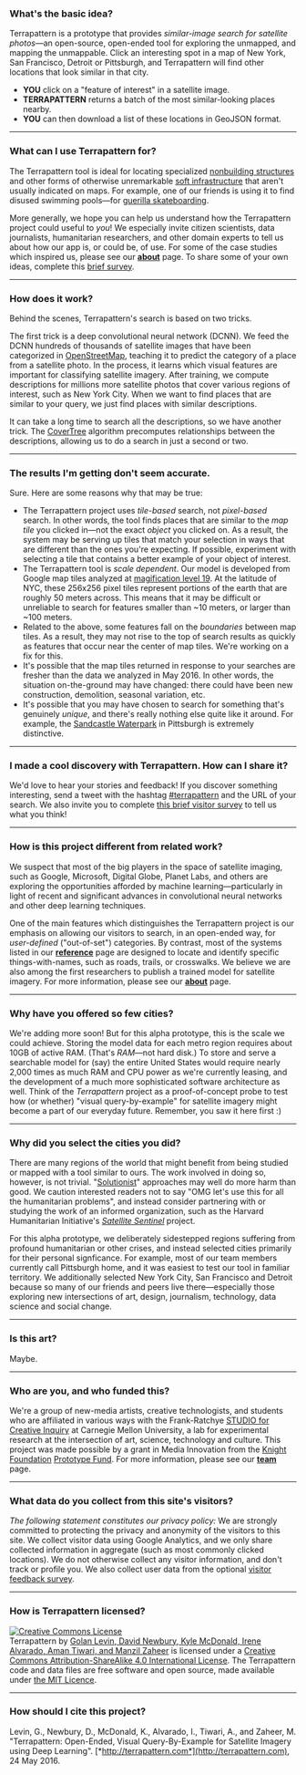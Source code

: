 ### What's the basic idea? 

Terrapattern is a prototype that provides *similar-image search for satellite photos*&mdash;an open-source, open-ended tool for exploring the unmapped, and mapping the unmappable. Click an interesting spot in a map of New York, San Francisco, Detroit or Pittsburgh, and Terrapattern will find other locations that look similar in that city.

* **YOU** click on a "feature of interest" in a satellite image.
* **TERRAPATTERN** returns a batch of the most similar-looking places nearby.
* **YOU** can then download a list of these locations in GeoJSON format.

---
### What can I use Terrapattern for? 

The Terrapattern tool is ideal for locating specialized [nonbuilding structures](https://en.wikipedia.org/wiki/Nonbuilding_structure) and other forms of otherwise unremarkable [soft infrastructure](https://en.wikipedia.org/wiki/Soft_infrastructure) that aren't usually indicated on maps. For example, one of our friends is using it to find disused swimming pools—for [guerilla skateboarding](http://www.epictv.com/media/podcast/inside-californias-guerrilla-pool-skate-scene-%7C-pool-nation-ep-1/600243). 

More generally, we hope you can help us understand how the Terrapattern project could useful to *you*! We especially invite citizen scientists, data journalists, humanitarian researchers, and other domain experts to tell us about how our app is, or could be, of use. For some of the case studies which inspired us, please see our [**about**](about) page. To share some of your own ideas, complete this [brief survey](http://goo.gl/forms/8T7zY28nHm).

---
### How does it work? 

Behind the scenes, Terrapattern's search is based on two tricks.

The first trick is a deep convolutional neural network (DCNN). We feed the DCNN hundreds of thousands of satellite images that have been categorized in [OpenStreetMap](https://www.openstreetmap.org/), teaching it to predict the category of a place from a satellite photo. In the process, it learns which visual features are important for classifying satellite imagery. After training, we compute descriptions for millions more satellite photos that cover various regions of interest, such as New York City. When we want to find places that are similar to your query, we just find places with similar descriptions.

It can take a long time to search all the descriptions, so we have another trick. The [CoverTree](https://github.com/manzilzaheer/CoverTree) algorithm precomputes relationships between the descriptions, allowing us to do a search in just a second or two.

---

### The results I'm getting don't seem accurate. 

Sure. Here are some reasons why that may be true: 

* The Terrapattern project uses *tile-based* search, not *pixel-based* search. In other words, the tool finds places that are similar to the *map tile* you clicked in—not the exact *object* you clicked on. As a result, the system may be serving up tiles that match your selection in ways that are different than the ones you're expecting. If possible, experiment with selecting a tile that contains a better example of your object of interest.
* The Terrapattern tool is *scale dependent*. Our model is developed from Google map tiles analyzed at [magification level 19](http://gis.stackexchange.com/questions/7430/what-ratio-scales-do-google-maps-zoom-levels-correspond-to). At the latitude of NYC, these 256x256 pixel tiles represent portions of the earth that are roughly 50 meters across. This means that it may be difficult or unreliable to search for features smaller than ~10 meters, or larger than ~100 meters.
* Related to the above, some features fall on the *boundaries* between map tiles. As a result, they may not rise to the top of search results as quickly as features that occur near the center of map tiles. We're working on a fix for this. 
* It's possible that the map tiles returned in response to your searches are fresher than the data we analyzed in May 2016. In other words, the situation on-the-ground may have changed: there could have been new construction, demolition, seasonal variation, etc. 
* It's possible that you may have chosen to search for something that's genuinely *unique*, and there's really nothing else quite like it around. For example, the [Sandcastle Waterpark](https://www.google.com/maps/place/Sandcastle+Water+Park/@40.3980801,-79.9275436,604a,20y,317.39h/data=!3m1!1e3!4m5!3m4!1s0x8834f02d67fb76bd:0xf1b45395cec34844!8m2!3d40.3979202!4d-79.9273153) in Pittsburgh is extremely distinctive. 

---
### I made a cool discovery with Terrapattern. How can I share it?

We'd love to hear your stories and feedback! If you discover something interesting, send a tweet with the hashtag [#terrapattern](https://twitter.com/hashtag/terrapattern) and the URL of your search. We also invite you to complete [this brief visitor survey](http://goo.gl/forms/8T7zY28nHm) to tell us what you think!

---
### How is this project different from related work? 

We suspect that most of the big players in the space of satellite imaging, such as Google, Microsoft, Digital Globe, Planet Labs, and others are exploring the opportunities afforded by machine learning&mdash;particularly in light of recent and significant advances in convolutional neural networks and other deep learning techniques. 

One of the main features which distinguishes the Terrapattern project is our emphasis on allowing our visitors to search, in an open-ended way, for *user-defined* ("out-of-set") categories. By contrast, most of the systems listed in our [**reference**](reference) page are designed to locate and identify specific things-with-names, such as roads, trails, or crosswalks. We believe we are also among the first researchers to publish a trained model for satellite imagery. For more information, please see our [**about**](about) page. 

---
### Why have you offered so few cities? 

We're adding more soon! But for this alpha prototype, this is the scale we could achieve. Storing the model data for each metro region requires about 10GB of active RAM. (That's *RAM*&mdash;not hard disk.) To store and serve a searchable model for (say) the entire United States would require nearly 2,000 times as much RAM and CPU power as we're currently leasing, and the development of a much more sophisticated software architecture as well. Think of the *Terrapattern* project as a proof-of-concept probe to test how (or whether) "visual query-by-example" for satellite imagery might become a part of our everyday future. Remember, you saw it here first :)

---
### Why did you select the cities you did? 

There are many regions of the world that might benefit from being studied or mapped with a tool similar to ours. The work involved in doing so, however, is not trivial. "[Solutionist](https://en.wikipedia.org/wiki/Evgeny_Morozov#To_Save_Everything.2C_Click_Here:_The_Folly_of_Technological_Solutionism)" approaches may well do more harm than good. We caution interested readers not to say "OMG let's use this for all the humanitarian problems", and instead consider partnering with or studying the work of an informed organization, such as the Harvard Humanitarian Initiative's [*Satellite Sentinel*](http://hhi.harvard.edu/resources/satellite-sentinel-project) project. 
 
For this alpha prototype, we deliberately sidestepped regions suffering from profound humanitarian or other crises, and instead selected cities primarily for their personal signficance. For example, most of our team members currently call Pittsburgh home, and it was easiest to test our tool in familiar territory. We additionally selected New York City, San Francisco and Detroit because so many of our friends and peers live there&mdash;especially those exploring new intersections of art, design, journalism, technology, data science and social change.
 

---
### Is this art? 

Maybe. 

---
### Who are you, and who funded this? 

We're a group of new-media artists, creative technologists, and students who are affiliated in various ways with the Frank-Ratchye [STUDIO for Creative Inquiry](studioforcreativeinquiry.org) at Carnegie Mellon University, a lab for experimental research at the intersection of art, science, technology and culture. This project was made possible by a grant in Media Innovation from the [Knight Foundation](http://knightfoundation.org/grants/201551228/) [Prototype Fund](http://www.knightfoundation.org/funding-initiatives/knight-prototype-fund/). For more information, please see our [**team**](team) page. 

---
### What data do you collect from this site's visitors? 

*The following statement constitutes our privacy policy:* We are strongly committed to protecting the privacy and anonymity of the visitors to this site. We collect visitor data using Google Analytics, and we only share collected information in aggregate (such as most commonly clicked locations). We do not otherwise collect any visitor information, and don't track or profile you. We also collect user data from the optional [visitor feedback survey](http://goo.gl/forms/8T7zY28nHm).

---
### How is Terrapattern licensed? 

<a rel="license" href="http://creativecommons.org/licenses/by-sa/4.0/"><img alt="Creative Commons License" style="border-width:0" src="https://i.creativecommons.org/l/by-sa/4.0/88x31.png" /></a><br /><span xmlns:dct="http://purl.org/dc/terms/" property="dct:title">Terrapattern</span> by <a xmlns:cc="http://creativecommons.org/ns#" href="http://terrapattern.com" property="cc:attributionName" rel="cc:attributionURL">Golan Levin, David Newbury, Kyle McDonald, Irene Alvarado, Aman Tiwari, and Manzil Zaheer</a> is licensed under a <a rel="license" href="http://creativecommons.org/licenses/by-sa/4.0/">Creative Commons Attribution-ShareAlike 4.0 International License</a>. The Terrapattern code and data files are free software and open source, made available under [the MIT Licence](https://en.wikipedia.org/wiki/MIT_License). 

--- 
### How should I cite this project? 

Levin, G., Newbury, D., McDonald, K., Alvarado, I., Tiwari, A., and Zaheer, M. "Terrapattern: Open-Ended, Visual Query-By-Example for Satellite Imagery using Deep Learning". [*http://terrapattern.com*](http://terrapattern.com), 24 May 2016. 
